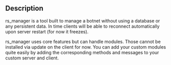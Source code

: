 ## Description
rs_manager is a tool built to manage a botnet without using a database or any persistent data. In time clients will be able to reconnect automatically upon server restart (for now it freezes).

rs_manager uses core features but can handle modules. Those cannot be installed via update on the client for now. You can add your custom modules quite easily by adding the corresponding methods and messages to your custom server and client.
